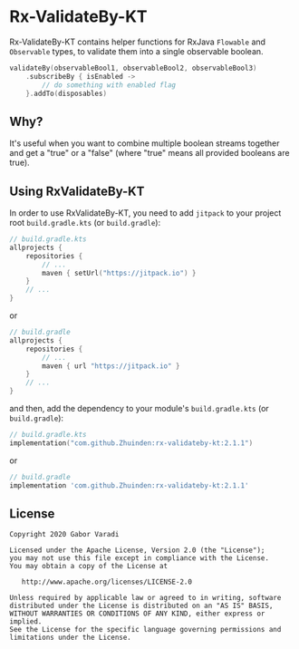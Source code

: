 # Rx-ValidateBy-KT

Rx-ValidateBy-KT contains helper functions for RxJava `Flowable` and `Observable` types, to validate them into a single observable boolean.

``` kotlin
validateBy(observableBool1, observableBool2, observableBool3)
    .subscribeBy { isEnabled ->
        // do something with enabled flag
    }.addTo(disposables)
```

## Why?

It's useful when you want to combine multiple boolean streams together and get a "true" or a "false" (where "true" means all provided booleans are true).

## Using RxValidateBy-KT

In order to use RxValidateBy-KT, you need to add `jitpack` to your project root `build.gradle.kts`
(or `build.gradle`):

``` kotlin
// build.gradle.kts
allprojects {
    repositories {
        // ...
        maven { setUrl("https://jitpack.io") }
    }
    // ...
}
```

or

``` groovy
// build.gradle
allprojects {
    repositories {
        // ...
        maven { url "https://jitpack.io" }
    }
    // ...
}
```

and then, add the dependency to your module's `build.gradle.kts` (or `build.gradle`):

``` kotlin
// build.gradle.kts
implementation("com.github.Zhuinden:rx-validateby-kt:2.1.1")
```

or

``` groovy
// build.gradle
implementation 'com.github.Zhuinden:rx-validateby-kt:2.1.1'
```

## License

    Copyright 2020 Gabor Varadi

    Licensed under the Apache License, Version 2.0 (the "License");
    you may not use this file except in compliance with the License.
    You may obtain a copy of the License at

       http://www.apache.org/licenses/LICENSE-2.0

    Unless required by applicable law or agreed to in writing, software
    distributed under the License is distributed on an "AS IS" BASIS,
    WITHOUT WARRANTIES OR CONDITIONS OF ANY KIND, either express or implied.
    See the License for the specific language governing permissions and
    limitations under the License.
